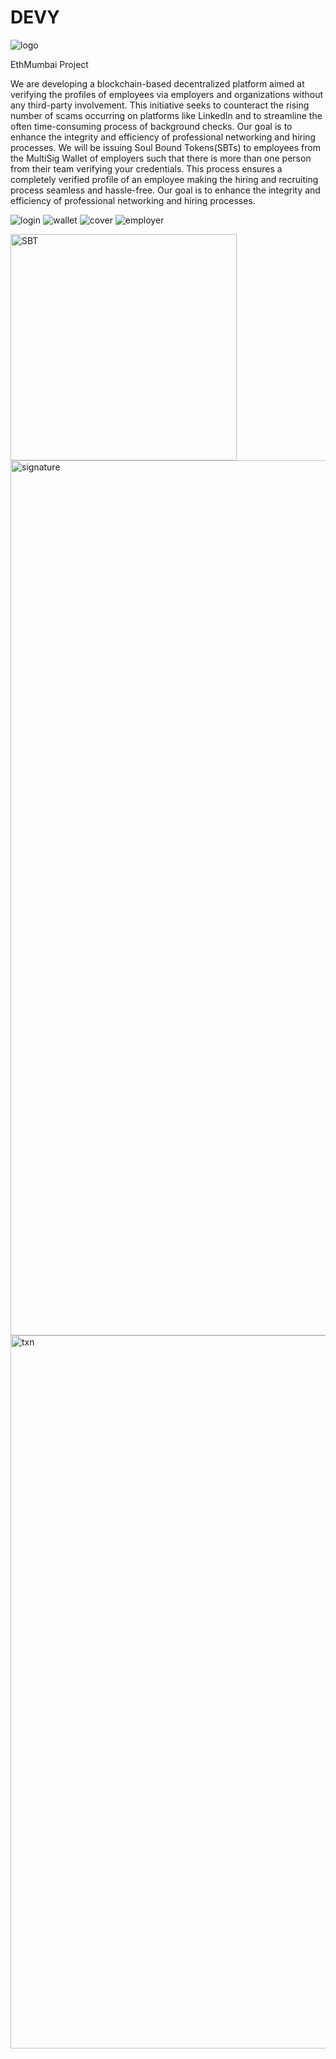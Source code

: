 # DEVY
![logo](https://github.com/sania-16/Chitkul/assets/85894828/3eeb8d85-fdb7-4d34-9574-8257018c65a9)

EthMumbai Project

We are developing a blockchain-based decentralized platform aimed at verifying the profiles of employees via employers and organizations without any third-party involvement. This initiative seeks to counteract the rising number of scams occurring on platforms like LinkedIn and to streamline the often time-consuming process of background checks. Our goal is to enhance the integrity and efficiency of professional networking and hiring processes. We will be issuing Soul Bound Tokens(SBTs) to employees from the MultiSig Wallet of employers such that there is more than one person from their team verifying your credentials. This process ensures a completely verified profile of an employee making the hiring and recruiting process seamless and hassle-free. Our goal is to enhance the integrity and efficiency of professional networking and hiring processes.

![login](https://github.com/sania-16/Chitkul/assets/85894828/c8594d50-1e2c-4e84-adee-9a1dac75090f)
![wallet](https://github.com/sania-16/Chitkul/assets/85894828/06cd3266-5516-4dd5-b8a1-21707c9905f9)
![cover](https://github.com/sania-16/Chitkul/assets/85894828/c9e39aff-91d7-443f-8b04-873fc3242fec)
![employer](https://github.com/sania-16/Chitkul/assets/85894828/a130192b-edab-40a3-bac0-e9c0a6c12344)

<img width="362" alt="SBT" src="https://github.com/sania-16/Chitkul/assets/85894828/96f0a098-f611-4eac-9ec9-1fca77b22bc4">
<img width="1400" alt="signature" src="https://github.com/sania-16/Chitkul/assets/85894828/e56ed6c2-f1b9-4494-bc93-0545728734a0">
<img width="1141" alt="txn" src="https://github.com/sania-16/Chitkul/assets/85894828/cfb69555-2226-4684-89cd-f1e429734384">
